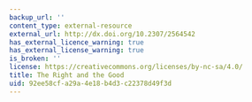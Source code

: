 ```yaml
---
backup_url: ''
content_type: external-resource
external_url: http://dx.doi.org/10.2307/2564542
has_external_licence_warning: true
has_external_license_warning: true
is_broken: ''
license: https://creativecommons.org/licenses/by-nc-sa/4.0/
title: The Right and the Good
uid: 92ee58cf-a29a-4e18-b4d3-c22378d49f3d
---
```

